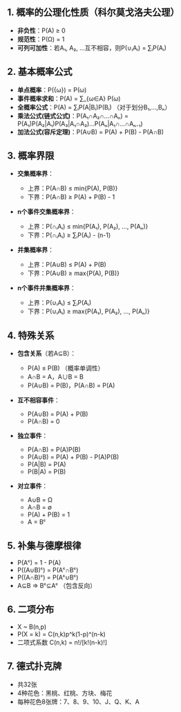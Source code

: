 
## 1. 概率的公理化性质（科尔莫戈洛夫公理）

- **非负性**：P(A) ≥ 0
- **规范性**：P(Ω) = 1
- **可列可加性**：若A₁, A₂, ...互不相容，则P(∪ᵢAᵢ) = ∑ᵢP(Aᵢ)

## 2. 基本概率公式

- **单点概率**：P({ω}) = P(ω)
- **事件概率求和**：P(A) = ∑_{ω∈A} P(ω)
- **全概率公式**：P(A) = ∑ᵢP(A|Bᵢ)P(Bᵢ) （对于划分B₁,...,Bₙ）
- **乘法公式(链式公式)**：P(A₁∩A₂∩...∩Aₙ) = P(A₁)P(A₂|A₁)P(A₃|A₁∩A₂)...P(Aₙ|A₁∩...∩Aₙ₋₁)
- **加法公式(容斥定理)**：P(A∪B) = P(A) + P(B) - P(A∩B)

## 3. 概率界限

- **交集概率界**：
    
    - 上界：P(A∩B) ≤ min{P(A), P(B)}
    - 下界：P(A∩B) ≥ P(A) + P(B) - 1
- **n个事件交集概率界**：
    
    - 上界：P(∩ᵢAᵢ) ≤ min{P(A₁), P(A₂), ..., P(Aₙ)}
    - 下界：P(∩ᵢAᵢ) ≥ ∑ᵢP(Aᵢ) - (n-1)
- **并集概率界**：
    
    - 上界：P(A∪B) ≤ P(A) + P(B)
    - 下界：P(A∪B) ≥ max{P(A), P(B)}
- **n个事件并集概率界**：
    
    - 上界：P(∪ᵢAᵢ) ≤ ∑ᵢP(Aᵢ)
    - 下界：P(∪ᵢAᵢ) ≥ max{P(A₁), P(A₂), ..., P(Aₙ)}

## 4. 特殊关系

- **包含关系**（若A⊆B）：
    
    - P(A) ≤ P(B) （概率单调性）
    - A∩B = A，A∪B = B
    - P(A∪B) = P(B)，P(A∩B) = P(A)
- **互不相容事件**：
    
    - P(A∪B) = P(A) + P(B)
    - P(A∩B) = 0
- **独立事件**：
    
    - P(A∩B) = P(A)P(B)
    - P(A∪B) = P(A) + P(B) - P(A)P(B)
    - P(A|B) = P(A)
    - P(B|A) = P(B)
- **对立事件**：
    
    - A∪B = Ω
    - A∩B = ∅
    - P(A) + P(B) = 1
    - A = Bᶜ

## 5. 补集与德摩根律

- P(Aᶜ) = 1 - P(A)
- P((A∪B)ᶜ) = P(Aᶜ∩Bᶜ)
- P((A∩B)ᶜ) = P(Aᶜ∪Bᶜ)
- A⊆B ⇒ Bᶜ⊆Aᶜ （包含反向）

## 6. 二项分布

- X ~ B(n,p)
- P(X = k) = C(n,k)p^k(1-p)^(n-k)
- 二项式系数 C(n,k) = n!/[k!(n-k)!]

## 7. 德式扑克牌

- 共32张
- 4种花色：黑桃、红桃、方块、梅花
- 每种花色8张牌：7、8、9、10、J、Q、K、A